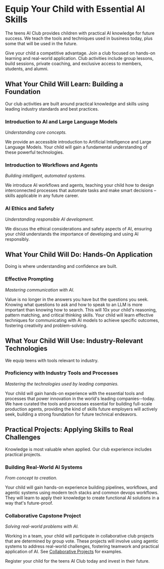 # Equip Your Child with Essential AI Skills

The teens AI Club provides children with practical AI knowledge for future success. We teach the tools and techniques used in business today, plus some that will be used in the future.

Give your child a competitive advantage. Join a club focused on hands-on learning and real-world application. Club activities include group lessons, build sessions, private coaching, and exclusive access to members, students, and alumni.

## What Your Child Will Learn: Building a Foundation

Our club activities are built around practical knowledge and skills using leading industry standards and best practices.

### Introduction to AI and Large Language Models
*Understanding core concepts.*

We provide an accessible introduction to Artificial Intelligence and Large Language Models. Your child will gain a fundamental understanding of these powerful technologies.

### Introduction to Workflows and Agents
*Building intelligent, automated systems.*

We introduce AI workflows and agents, teaching your child how to design interconnected processes that automate tasks and make smart decisions – skills applicable in any future career.

### AI Ethics and Safety
*Understanding responsible AI development.*

We discuss the ethical considerations and safety aspects of AI, ensuring your child understands the importance of developing and using AI responsibly.

## What Your Child Will Do: Hands-On Application

Doing is where understanding and confidence are built.

### Effective Prompting
*Mastering communication with AI.*

Value is no longer in the answers you have but the questions you seek. Knowing what questions to ask and how to speak to an LLM is more important than knowing how to search. This will 10x your child's reasoning, pattern matching, and critical thinking skills. Your child will learn effective techniques for communicating with AI models to achieve specific outcomes, fostering creativity and problem-solving.

## What Your Child Will Use: Industry-Relevant Technologies

We equip teens with tools relevant to industry.

### Proficiency with Industry Tools and Processes
*Mastering the technologies used by leading companies.*

Your child will gain hands-on experience with the essential tools and processes that power innovation in the world's leading companies--today. We have curated the tools and processes essential for building full-scale production agents, providing the kind of skills future employers will actively seek, building a strong foundation for future technical endeavors.

## Practical Projects: Applying Skills to Real Challenges

Knowledge is most valuable when applied. Our club experience includes practical projects.

### Building Real-World AI Systems
*From concept to creation.*

Your child will gain hands-on experience building pipelines, workflows, and agentic systems using modern tech stacks and common devops workflows. They will learn to apply their knowledge to create functional AI solutions in a way that's future-proof.

### Collaborative Capstone Project
*Solving real-world problems with AI.*

Working in a team, your child will participate in collaborative club projects that are determined by group vote. These projects will involve using agentic systems to address real-world challenges, fostering teamwork and practical application of AI. See [Collaborative Projects](imagine.md) for examples.

Register your child for the teens AI Club today and invest in their future.
